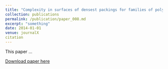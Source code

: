 ```yaml
---
title: "Complexity in surfaces of densest packings for families of polyhedra"
collection: publications
permalink: /publication/paper_008.md
excerpt: "something"
date: 2014-01-01
venue: journalX
citation
---
```

This paper ...

[Download paper here](http://pfdamasceno.github.io/files/2014_Chen.pdf)

